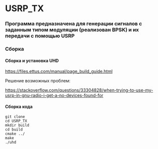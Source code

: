 # USRP_TX
### Программа предназначена для генерации сигналов с заданным типом модуляции (реализован BPSK) и их передачи с помощью USRP

### Сборка
#### Сборка и установка UHD
https://files.ettus.com/manual/page_build_guide.html

Решение возможных проблем:

https://stackoverflow.com/questions/33304828/when-trying-to-use-my-usrp-in-gnu-radio-i-get-a-no-devices-found-for
#### Сборка кода
```
git clone 
cd USRP_TX
mkdir build
cd build
cmake ../
make
./uhd
```
